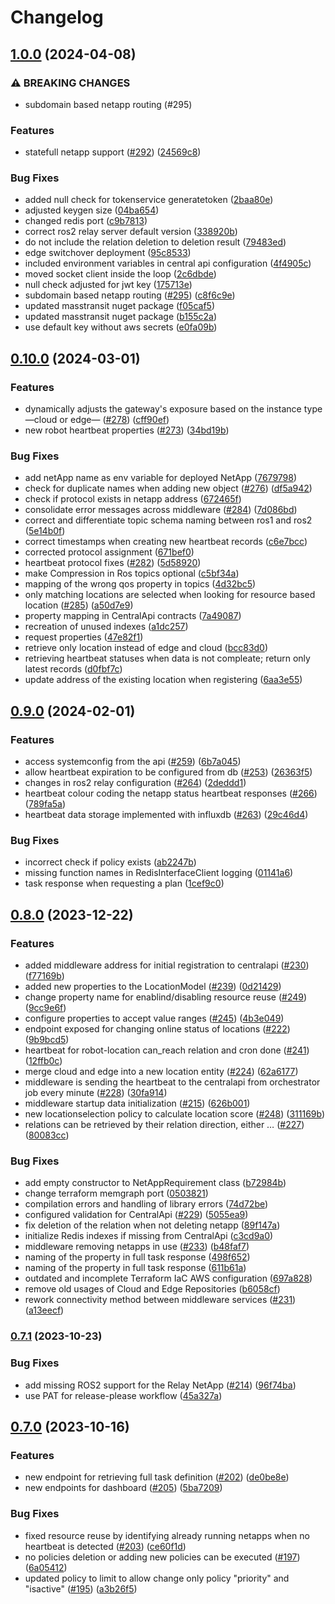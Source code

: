 # Changelog

## [1.0.0](https://github.com/5G-ERA/middleware/compare/v0.10.0...v1.0.0) (2024-04-08)


### ⚠ BREAKING CHANGES

* subdomain based netapp routing (#295)

### Features

* statefull netapp support ([#292](https://github.com/5G-ERA/middleware/issues/292)) ([24569c8](https://github.com/5G-ERA/middleware/commit/24569c81bd7a2da00e8ecb0a7d24040f51856bcf))


### Bug Fixes

* added null check for tokenservice generatetoken ([2baa80e](https://github.com/5G-ERA/middleware/commit/2baa80e2450e9d139c04cd17620d1d5b2c1b7246))
* adjusted keygen size ([04ba654](https://github.com/5G-ERA/middleware/commit/04ba6549228bce7a191772dc3bee151106bcfb99))
* changed redis port ([c9b7813](https://github.com/5G-ERA/middleware/commit/c9b7813f43fb64dd25151301bb34a43285c07d54))
* correct ros2 relay server default version ([338920b](https://github.com/5G-ERA/middleware/commit/338920b9f842836d76196d63841a81566c913952))
* do not include the relation deletion to deletion result ([79483ed](https://github.com/5G-ERA/middleware/commit/79483edacbc185b7b76e5233529cc40ac5500e27))
* edge switchover deployment ([95c8533](https://github.com/5G-ERA/middleware/commit/95c8533fc901bf69c5829c74cf620d5454431567))
* included environment variables in central api configuration ([4f4905c](https://github.com/5G-ERA/middleware/commit/4f4905c3cc09931653c32da44f0c861bdde18101))
* moved socket client inside the loop ([2c6dbde](https://github.com/5G-ERA/middleware/commit/2c6dbdeca1cb8aa98a4f2e14110d1b36afe0e747))
* null check adjusted for jwt key ([175713e](https://github.com/5G-ERA/middleware/commit/175713ea5be2f02064f710a4d8f4e182ea3de376))
* subdomain based netapp routing ([#295](https://github.com/5G-ERA/middleware/issues/295)) ([c8f6c9e](https://github.com/5G-ERA/middleware/commit/c8f6c9ebb0024d868c038182f63d24fc46d199b2))
* updated masstransit nuget package ([f05caf5](https://github.com/5G-ERA/middleware/commit/f05caf5606ea4fac9ab3ce75b27e8619e60ddf1b))
* updated masstransit nuget package ([b155c2a](https://github.com/5G-ERA/middleware/commit/b155c2ae0dacbfbfcaf9cff1f67fd5f97e9df4eb))
* use default key without aws secrets ([e0fa09b](https://github.com/5G-ERA/middleware/commit/e0fa09b3564ad7177b8c5edbf9cc197cec9acab7))

## [0.10.0](https://github.com/5G-ERA/middleware/compare/v0.9.0...v0.10.0) (2024-03-01)


### Features

* dynamically adjusts the gateway's exposure based on the instance type —cloud or edge— ([#278](https://github.com/5G-ERA/middleware/issues/278)) ([cff90ef](https://github.com/5G-ERA/middleware/commit/cff90efba9f14a46dc5172d8620f9975251a3745))
* new robot heartbeat properties ([#273](https://github.com/5G-ERA/middleware/issues/273)) ([34bd19b](https://github.com/5G-ERA/middleware/commit/34bd19bb3bcc81a055c845959ec4c19a4d695c77))


### Bug Fixes

* add netApp name as env variable for deployed NetApp ([7679798](https://github.com/5G-ERA/middleware/commit/7679798738e6bb4a5f7359b3d62f0caa073430ad))
* check for duplicate names when adding new object ([#276](https://github.com/5G-ERA/middleware/issues/276)) ([df5a942](https://github.com/5G-ERA/middleware/commit/df5a942aa91eed0284dad999c004bdec5d1a27d9))
* check if protocol exists in netapp address ([672465f](https://github.com/5G-ERA/middleware/commit/672465fbdd1e8a0875f4ae28d1139e8ea8896a11))
* consolidate error messages across middleware ([#284](https://github.com/5G-ERA/middleware/issues/284)) ([7d086bd](https://github.com/5G-ERA/middleware/commit/7d086bd45aa2485a0a3b1dc3e4ad1b56a971fffc))
* correct and differentiate topic schema naming between ros1 and ros2 ([5e14b0f](https://github.com/5G-ERA/middleware/commit/5e14b0f163b6e863e207f4272f5307ba235624b8))
* correct timestamps when creating new heartbeat records ([c6e7bcc](https://github.com/5G-ERA/middleware/commit/c6e7bcc8a7d78c6c63350de6dd4f52bd54b9b3f1))
* corrected protocol assignment ([671bef0](https://github.com/5G-ERA/middleware/commit/671bef0bc4e38a7b4b19f3cc04a3d32b95d60e6a))
* heartbeat protocol fixes ([#282](https://github.com/5G-ERA/middleware/issues/282)) ([5d58920](https://github.com/5G-ERA/middleware/commit/5d58920ccc2e616b1250b6d5aa087620573f051a))
* make Compression in Ros topics optional ([c5bf34a](https://github.com/5G-ERA/middleware/commit/c5bf34af31aa722e7dcde03177a63d8ed7ca81b3))
* mapping of the wrong qos property in topics ([4d32bc5](https://github.com/5G-ERA/middleware/commit/4d32bc52c3e7a79d1370062b085fc8c66f95d2a6))
* only matching locations are selected when looking for resource based location ([#285](https://github.com/5G-ERA/middleware/issues/285)) ([a50d7e9](https://github.com/5G-ERA/middleware/commit/a50d7e9fbe277b85f3ba47a9d1c502ad3bc11121))
* property mapping in CentralApi contracts ([7a49087](https://github.com/5G-ERA/middleware/commit/7a49087a05e3478fd41c91d23ac469cd9a95207b))
* recreation of unused indexes ([a1dc257](https://github.com/5G-ERA/middleware/commit/a1dc2575cd2cb3507fce83f2635aa6f0a464511c))
* request properties ([47e82f1](https://github.com/5G-ERA/middleware/commit/47e82f14a659aae668b9b1d7d4129e881bdf51b2))
* retrieve only location instead of edge and cloud ([bcc83d0](https://github.com/5G-ERA/middleware/commit/bcc83d0a5f4fa3895eaa4b6833a509b54f66421c))
* retrieving heartbeat statuses when data is not compleate; return only latest records ([d0fbf7c](https://github.com/5G-ERA/middleware/commit/d0fbf7c35eee171ae1098817b6e9ca6a1c8ce29c))
* update address of the existing location when registering ([6aa3e55](https://github.com/5G-ERA/middleware/commit/6aa3e55adc27817dfc7916727dc012304b9d7bc7))

## [0.9.0](https://github.com/5G-ERA/middleware/compare/v0.8.0...v0.9.0) (2024-02-01)


### Features

* access systemconfig from the api ([#259](https://github.com/5G-ERA/middleware/issues/259)) ([6b7a045](https://github.com/5G-ERA/middleware/commit/6b7a0452956d8ca814d863b48ed9d1bbac72c829))
* allow heartbeat expiration to be configured from db ([#253](https://github.com/5G-ERA/middleware/issues/253)) ([26363f5](https://github.com/5G-ERA/middleware/commit/26363f5466277dc93f6ff825be5520052916be10))
* changes in ros2 relay configuration ([#264](https://github.com/5G-ERA/middleware/issues/264)) ([2deddd1](https://github.com/5G-ERA/middleware/commit/2deddd1564ab65bb5794fa2678b0878865ad4c8b))
* heartbeat colour coding the netapp status heartbeat responses ([#266](https://github.com/5G-ERA/middleware/issues/266)) ([789fa5a](https://github.com/5G-ERA/middleware/commit/789fa5ac8c82e2d98d8e5bd22582e1c86e7e0f9d))
* heartbeat data storage implemented with influxdb ([#263](https://github.com/5G-ERA/middleware/issues/263)) ([29c46d4](https://github.com/5G-ERA/middleware/commit/29c46d4d71673e250666f47ff0a0ca761bf11f6c))


### Bug Fixes

* incorrect check if policy exists ([ab2247b](https://github.com/5G-ERA/middleware/commit/ab2247bf85528eaf2090bdf4ea39185ecc5fb143))
* missing function names in RedisInterfaceClient logging ([01141a6](https://github.com/5G-ERA/middleware/commit/01141a67f90552f279eb0ffef7061b278cbba022))
* task response when requesting a plan ([1cef9c0](https://github.com/5G-ERA/middleware/commit/1cef9c049c5117457f55d2264d439d6dfc187bc0))

## [0.8.0](https://github.com/5G-ERA/middleware/compare/v0.7.1...v0.8.0) (2023-12-22)


### Features

* added middleware address for initial registration to centralapi ([#230](https://github.com/5G-ERA/middleware/issues/230)) ([f77169b](https://github.com/5G-ERA/middleware/commit/f77169b5629c2e7fa6ffc821484a50586f8c0b17))
* added new properties to the LocationModel ([#239](https://github.com/5G-ERA/middleware/issues/239)) ([0d21429](https://github.com/5G-ERA/middleware/commit/0d21429019390f2f96e29266185a1cb75eade1a0))
* change property name for enablind/disabling resource reuse ([#249](https://github.com/5G-ERA/middleware/issues/249)) ([9cc9e6f](https://github.com/5G-ERA/middleware/commit/9cc9e6fe6242195da0e94859c18d623c636bae2c))
* configure properties to accept value ranges ([#245](https://github.com/5G-ERA/middleware/issues/245)) ([4b3e049](https://github.com/5G-ERA/middleware/commit/4b3e049a4dcc15e881e7b3e6065b82e9ba0ba3fb))
* endpoint exposed for changing online status of locations ([#222](https://github.com/5G-ERA/middleware/issues/222)) ([9b9bcd5](https://github.com/5G-ERA/middleware/commit/9b9bcd5cd4ddb1bbe005e04f9c3c6f45eb67b106))
* heartbeat for robot-location can_reach relation and cron done ([#241](https://github.com/5G-ERA/middleware/issues/241)) ([12ffb0c](https://github.com/5G-ERA/middleware/commit/12ffb0c1ba5815ddcdb7e1747fb1923c4af86522))
* merge cloud and edge into a new location entity ([#224](https://github.com/5G-ERA/middleware/issues/224)) ([62a6177](https://github.com/5G-ERA/middleware/commit/62a61776b9692fade4963c530c06c2c901c70bf5))
* middleware is sending the heartbeat to the centralapi from orchestrator job every minute ([#228](https://github.com/5G-ERA/middleware/issues/228)) ([30fa914](https://github.com/5G-ERA/middleware/commit/30fa914600beeb37837555b23a90060397ad9036))
* middleware startup data initialization ([#215](https://github.com/5G-ERA/middleware/issues/215)) ([626b001](https://github.com/5G-ERA/middleware/commit/626b0015fcdacb8e3613cf5cfc3e9174cd9aca18))
* new locationselection policy to calculate location score  ([#248](https://github.com/5G-ERA/middleware/issues/248)) ([311169b](https://github.com/5G-ERA/middleware/commit/311169b614909fa09379278f29a6b5c145f26d9d))
* relations can be retrieved by their relation direction, either … ([#227](https://github.com/5G-ERA/middleware/issues/227)) ([80083cc](https://github.com/5G-ERA/middleware/commit/80083cc13f6fa8292f0ef817b15effd2f072356a))


### Bug Fixes

* add empty constructor to NetAppRequirement class ([b72984b](https://github.com/5G-ERA/middleware/commit/b72984b38eabb7ffa519155186d435b56a9210e5))
* change terraform memgraph port ([0503821](https://github.com/5G-ERA/middleware/commit/05038218e0cd1fe872790cd292c3e4313cc077e0))
* compilation errors and handling of library errors ([74d72be](https://github.com/5G-ERA/middleware/commit/74d72be2f0b26f3c8937c0eddccd1d63763332fe))
* configured validation for CentralApi ([#229](https://github.com/5G-ERA/middleware/issues/229)) ([5055ea9](https://github.com/5G-ERA/middleware/commit/5055ea9f8e732e593758e35e0e51ed0e3a7fe565))
* fix deletion of the relation when not deleting netapp ([89f147a](https://github.com/5G-ERA/middleware/commit/89f147a6f52092b8e1c60ebb3bdbb82a122e6885))
* initialize Redis indexes if missing from CentralApi ([c3cd9a0](https://github.com/5G-ERA/middleware/commit/c3cd9a06ccd0084a0a3a0d3dfca66559305612fc))
* middleware removing netapps in use ([#233](https://github.com/5G-ERA/middleware/issues/233)) ([b48faf7](https://github.com/5G-ERA/middleware/commit/b48faf741dd96c6e6e85c914adb71fbe073cd7f4))
* naming of the property in full task response ([498f652](https://github.com/5G-ERA/middleware/commit/498f6525ee1da5e98a113e94e2308bb6e81512d6))
* naming of the property in full task response ([611b61a](https://github.com/5G-ERA/middleware/commit/611b61a8ebdfa5edf329fedab57630ba487a3b10))
* outdated and incomplete Terraform IaC AWS configuration ([697a828](https://github.com/5G-ERA/middleware/commit/697a8282882175ee91b4da98b6b204dacdaf8ae1))
* remove old usages of Cloud and Edge Repositories ([b6058cf](https://github.com/5G-ERA/middleware/commit/b6058cf0830f78dced36d21462f117668816f668))
* rework connectivity method between middleware services ([#231](https://github.com/5G-ERA/middleware/issues/231)) ([a13eecf](https://github.com/5G-ERA/middleware/commit/a13eecf194623318d46a6029378755d97504d7fa))

### [0.7.1](https://github.com/5G-ERA/middleware/compare/v0.7.0...v0.7.1) (2023-10-23)


### Bug Fixes

* add missing ROS2 support for the Relay NetApp ([#214](https://github.com/5G-ERA/middleware/issues/214)) ([96f74ba](https://github.com/5G-ERA/middleware/commit/96f74bad9df8b0f487f7631473bc11de890ca5ec))
* use PAT for release-please workflow ([45a327a](https://github.com/5G-ERA/middleware/commit/45a327a20e8db9d20bab02172b00913e2a400e08))

## [0.7.0](https://github.com/5G-ERA/middleware/compare/v0.6.4...v0.7.0) (2023-10-16)


### Features

* new endpoint for retrieving full task definition ([#202](https://github.com/5G-ERA/middleware/issues/202)) ([de0be8e](https://github.com/5G-ERA/middleware/commit/de0be8e9b6e08f9f44b226cc9884fb90872e0f0a))
* new endpoints for dashboard ([#205](https://github.com/5G-ERA/middleware/issues/205)) ([5ba7209](https://github.com/5G-ERA/middleware/commit/5ba7209a3f09e17dad1ca64b3c8d4bc8003b9cbc))


### Bug Fixes

* fixed resource reuse by identifying already running netapps when no heartbeat is detected ([#203](https://github.com/5G-ERA/middleware/issues/203)) ([ce60f1d](https://github.com/5G-ERA/middleware/commit/ce60f1d9083b144287cc5bd2d647896d7684dcc1))
* no policies deletion or adding new policies can be executed ([#197](https://github.com/5G-ERA/middleware/issues/197)) ([6a05412](https://github.com/5G-ERA/middleware/commit/6a05412918bfda84197541d5714c532db12f34ec))
* updated policy to limit to allow change only policy "priority" and "isactive" ([#195](https://github.com/5G-ERA/middleware/issues/195)) ([a3b26f5](https://github.com/5G-ERA/middleware/commit/a3b26f5cea1f539b12a503649f2723ae571c53f3))
